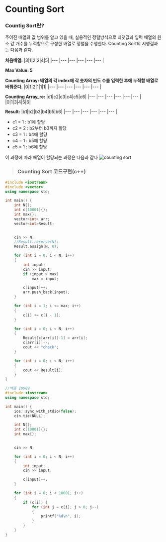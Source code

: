 # Counting Sort

### Countig Sort란?
주어진 배열의 값 범위를 알고 있을 때, 실용적인 정렬방식으로 최댓값과 입력 배열의 원소 값 개수를 누적합으로 구성한 배열로 정렬을 수행한다. Counting Sort의 시행결과는 다음과 같다.



**처음배열:**
|3|1|2|2|4|5|
|--- |--- |--- |--- |--- |--- |

**Max Value: 5**

**Counting Array: 배열의 각 index에 각 숫자의 빈도 수를 입력한 후에 누적합 배열로 바꿔준다.**
|0|1|2|1|1|1|
|--- |--- |--- |--- |--- |--- |

**Counting Array_re:**
|c1|c2|c3|c4|c5|c6|
|--- |--- |--- |--- |--- |--- |
|0|1|3|4|5|6|

**Result:**
|b1|b2|b3|b4|b5|b6|
|--- |--- |--- |--- |--- |--- |

+ c1 = 1 : b1에 할당
+ c2 = 2 : b2부터 b3까지 할당
+ c3 = 1 : b4에 할당
+ c4 = 1 : b5에 할당
+ c5 = 1 : b6에 할당

이 과정에 따라 배열이 할당되는 과정은 다음과 같다
![counting sort](https://user-images.githubusercontent.com/119858743/209636019-9ca78209-a4f3-4f93-a349-c85c8345ac29.png)

> ### Counting Sort 코드구현(c++)
```cpp
#include <iostream>
#include <vector>
using namespace std;

int main() {
	int N{};
	int c[10001]{};
	int max{};
	vector<int> arr;
	vector<int>Result;
	

	cin >> N;
	//Result.reserve(N);
	Result.assign(N, 0);

	for (int i = 0; i < N; i++)
	{
		int input;
		cin >> input;
		if (input > max)
			max = input;

		c[input]++;
		arr.push_back(input);
	}

	for (int i = 1; i <= max; i++)
	{
		c[i] += c[i - 1];
	}

	for (int i = 0; i < N; i++)
	{	
		Result[c[arr[i]]-1] = arr[i];
		c[arr[i]]--;
		cout << "check";
	}

	for (int i = 0; i < N; i++)
	{
		cout << Result[i];
	}
}

```

```cpp
//백준 10989
#include <iostream>
using namespace std;

int main() {
	ios::sync_with_stdio(false);
	cin.tie(NULL);

	int N{};
	int c[10001]{};
	int max{};
	

	cin >> N;

	for (int i = 0; i < N; i++)
	{
		int input;
		cin >> input;

		c[input]++;
	}

	for (int i = 0; i < 10001; i++)
	{	
		if (c[i]) {
			for (int j = c[i]; j > 0; j--)
			{
				printf("%d\n", i);
			}
		}
	}
}

```
